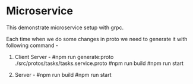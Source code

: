 # Microservice
This demonstrate microservice setup with grpc.

Each time when we do some changes in proto we need to generate it with following command -
1. Client Server -
#npm run generate:proto ./src/protos/tasks/tasks.service.proto
#npm run build
#npm run start

2. Server -
#npm run build
#npm run start
